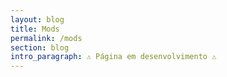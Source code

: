 ```yaml
---
layout: blog
title: Mods
permalink: /mods
section: blog
intro_paragraph: ⚠️ Página em desenvolvimento ⚠️
---
```

